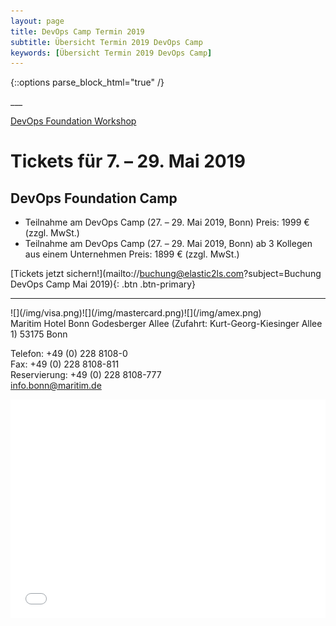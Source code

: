 ```yaml
---
layout: page
title: DevOps Camp Termin 2019
subtitle: Übersicht Termin 2019 DevOps Camp
keywords: [Übersicht Termin 2019 DevOps Camp]
---
```

{::options parse_block_html="true" /}
<div class="slider">
___

<div id="carousel" class="carousel">

<div class="carousel-inner">

[DevOps Foundation Workshop](/img/DevOps_logo.jpg)
# Tickets für 7\. – 29\. Mai 2019

## DevOps Foundation Camp


* Teilnahme am DevOps Camp (27\. – 29\. Mai 2019, Bonn) Preis: 1999 € (zzgl. MwSt.)
* Teilnahme am DevOps Camp (27\. – 29\. Mai 2019, Bonn) ab 3 Kollegen aus einem Unternehmen Preis: 1899 € (zzgl. MwSt.)  

[Tickets jetzt sichern!](mailto://buchung@elastic2ls.com?subject=Buchung DevOps Camp Mai 2019){: .btn .btn-primary}

</div>

___

</div>

</div>

</div>

<div class="offer_payment">![](/img/visa.png)![](/img/mastercard.png)![](/img/amex.png)
</div>


<div class="offer_location">
Maritim Hotel Bonn Godesberger Allee  
(Zufahrt: Kurt-Georg-Kiesinger  
Allee 1)  
53175 Bonn

Telefon: +49 (0) 228 8108-0  
Fax: +49 (0) 228 8108-811  
Reservierung: +49 (0) 228 8108-777  
info.bonn@maritim.de
</div>

<div class="offer_map">


<div class="col-md-24">
<iframe scrolling="no" marginheight="0" marginwidth="0" src="../info/osm_hotel_maritim.html?lat=50.70476,lon=7.13490,info=,zoom=15" width="100%" height="350" frameborder="0">
</iframe>
</div>

